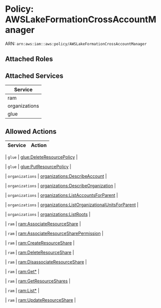 # Policy: AWSLakeFormationCrossAccountManager

ARN: `arn:aws:iam::aws:policy/AWSLakeFormationCrossAccountManager`

## Attached Roles

## Attached Services

| Service |
|---------|
| ram |
| organizations |
| glue |

## Allowed Actions

| Service | Action |
|:-------:|--------|

| `glue` | [glue:DeleteResourcePolicy](../actions.md#glue:deleteresourcepolicy) |

| `glue` | [glue:PutResourcePolicy](../actions.md#glue:putresourcepolicy) |

| `organizations` | [organizations:DescribeAccount](../actions.md#organizations:describeaccount) |

| `organizations` | [organizations:DescribeOrganization](../actions.md#organizations:describeorganization) |

| `organizations` | [organizations:ListAccountsForParent](../actions.md#organizations:listaccountsforparent) |

| `organizations` | [organizations:ListOrganizationalUnitsForParent](../actions.md#organizations:listorganizationalunitsforparent) |

| `organizations` | [organizations:ListRoots](../actions.md#organizations:listroots) |

| `ram` | [ram:AssociateResourceShare](../actions.md#ram:associateresourceshare) |

| `ram` | [ram:AssociateResourceSharePermission](../actions.md#ram:associateresourcesharepermission) |

| `ram` | [ram:CreateResourceShare](../actions.md#ram:createresourceshare) |

| `ram` | [ram:DeleteResourceShare](../actions.md#ram:deleteresourceshare) |

| `ram` | [ram:DisassociateResourceShare](../actions.md#ram:disassociateresourceshare) |

| `ram` | [ram:Get*](../actions.md#ram:getall) |

| `ram` | [ram:GetResourceShares](../actions.md#ram:getresourceshares) |

| `ram` | [ram:List*](../actions.md#ram:listall) |

| `ram` | [ram:UpdateResourceShare](../actions.md#ram:updateresourceshare) |
